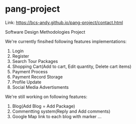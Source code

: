 # pang-project
Link: https://bcs-andy.github.io/pang-project/contact.html


Software Design Methodologies Project

We're currently finsihed following features implementations:

1. Login
2. Register
3. Search Tour Packages
4. Shopping Cart(Add to cart, Edit quantity, Delete cart items)
5. Payment Process
6. Payment Record Storage
7. Profile Update
8. Social Media Advertisments

We're still working on following features:

1. Blog(Add Blog = Add Package)
2. Commentting system(Reply and Add comments)
3. Google Map link to each blog with marker
...